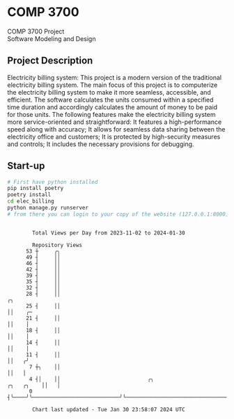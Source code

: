# COMP 3700
COMP 3700 Project  
Software Modeling and Design
## Project Description
Electricity billing system: This project is a modern version of the traditional electricity billing system. The main focus of this project is to computerize the electricity billing system to make it more seamless, accessible, and efficient. The software calculates the units consumed within a specified time duration and accordingly calculates the amount of money to be paid for those units. The following features make the electricity billing system more service-oriented and straightforward: It features a high-performance speed along with accuracy; It allows for seamless data sharing between the electricity office and customers; It is protected by high-security measures and controls; It includes the necessary provisions for debugging.

## Start-up
```bash
# First have python installed
pip install poetry
poetry install
cd elec_billing
python manage.py runserver
# from there you can login to your copy of the website (127.0.0.1:8000), default creds are admin/admin
```

```

        Total Views per Day from 2023-11-02 to 2024-01-30

        Repository Views
      53 ┼     ╭╮
      49 ┤     ││
      46 ┤     ││
      42 ┤     ││
      39 ┤     ││
      35 ┤     ││
      32 ┤     ││
      28 ┤     ││                                                                          ╭╮
      25 ┤     ││                                                                          ││    ╭─
      21 ┤     ││                                                                          ││    │
      18 ┤     ││                                                                          ││    │
      14 ┤     ││                                                                          ││    │
      11 ┤     ││                                                                          ││   ╭╯
       7 ┼╮    ││                                                                          ││   │
       4 ┤│    ││                            ╭╮                                 ╭╮   ╭╮    ││   │
       0 ┤╰────╯╰────────────────────────────╯╰─────────────────────────────────╯╰───╯╰────╯╰───╯

        Chart last updated - Tue Jan 30 23:58:07 2024 UTC
        
```
